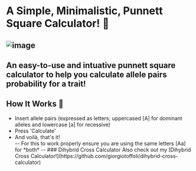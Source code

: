 # A Simple, Minimalistic, Punnett Square Calculator! 🧬
![image](https://user-images.githubusercontent.com/78314850/174681086-a01cf1f1-04b8-40e3-8c37-5eca216f7448.png)
--
An easy-to-use and intuative punnett square calculator to help you calculate allele pairs probability for a trait! 
--
## How It Works 🧪
<ul>
  <li>Insert allele pairs (expressed as letters; uppercased [A] for dominant alleles and lowercase [a] for recessive)</li>
  <li>Press 'Calculate'</li>
  <li>And voilà, that's it!</li>
</hr>
--
For this to work properly ensure you are using the same letters [Aa] for *both* 
--
### Dihybrid Cross Calculator
Also check out my [Dihybrid Cross Calculator!](https://github.com/giorgiotoffoli/dihybrid-cross-calculator)
